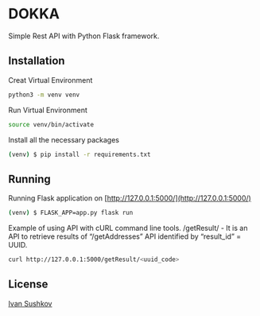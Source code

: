 # DOKKA
Simple Rest API with Python Flask framework.

## Installation
Creat Virtual Environment
```bash
python3 -m venv venv
```
Run Virtual Environment
```bash
source venv/bin/activate
```
Install all the necessary packages
```bash
(venv) $ pip install -r requirements.txt
```
## Running

Running Flask application on [http://127.0.0.1:5000/](http://127.0.0.1:5000/) 
```bash
(venv) $ FLASK_APP=app.py flask run
```
Example of using API with cURL command line tools.
/getResult/ - It is an API to retrieve results of “/getAddresses” API
identified by “result_id” = UUID.
```bash
curl http://127.0.0.1:5000/getResult/<uuid_code>
```
## License
[Ivan Sushkov](https://github.com/ionesu)